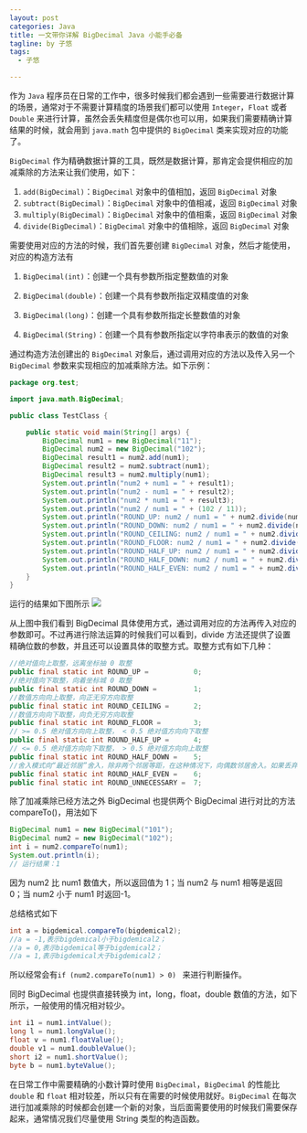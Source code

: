 ```yaml
---
layout: post
categories: Java
title: 一文带你详解 BigDecimal Java 小能手必备
tagline: by 子悠
tags: 
  - 子悠

---
```


作为 `Java` 程序员在日常的工作中，很多时候我们都会遇到一些需要进行数据计算的场景，通常对于不需要计算精度的场景我们都可以使用 `Integer`，`Float` 或者 `Double` 来进行计算，虽然会丢失精度但是偶尔也可以用，如果我们需要精确计算结果的时候，就会用到 `java.math` 包中提供的 `BigDecimal` 类来实现对应的功能了。

<!--more-->

`BigDecimal` 作为精确数据计算的工具，既然是数据计算，那肯定会提供相应的加减乘除的方法来让我们使用，如下：

1. `add(BigDecimal)`：`BigDecimal` 对象中的值相加，返回 `BigDecimal` 对象
2. `subtract(BigDecimal)`：`BigDecimal` 对象中的值相减，返回 `BigDecimal` 对象
3. `multiply(BigDecimal)`：`BigDecimal` 对象中的值相乘，返回 `BigDecimal` 对象
4. `divide(BigDecimal)`：`BigDecimal` 对象中的值相除，返回 `BigDecimal` 对象

需要使用对应的方法的时候，我们首先要创建 `BigDecimal` 对象，然后才能使用，对应的构造方法有 

1. `BigDecimal(int)`：创建一个具有参数所指定整数值的对象
2. `BigDecimal(double)`：创建一个具有参数所指定双精度值的对象
3. `BigDecimal(long)`：创建一个具有参数所指定长整数值的对象

4. `BigDecimal(String)`：创建一个具有参数所指定以字符串表示的数值的对象

通过构造方法创建出的 `BigDecimal` 对象后，通过调用对应的方法以及传入另一个 `BigDecimal` 参数来实现相应的加减乘除方法。如下示例：

```java
package org.test;

import java.math.BigDecimal;

public class TestClass {

    public static void main(String[] args) {
        BigDecimal num1 = new BigDecimal("11");
        BigDecimal num2 = new BigDecimal("102");
        BigDecimal result1 = num2.add(num1);
        BigDecimal result2 = num2.subtract(num1);
        BigDecimal result3 = num2.multiply(num1);
        System.out.println("num2 + num1 = " + result1);
        System.out.println("num2 - num1 = " + result2);
        System.out.println("num2 * num1 = " + result3);
        System.out.println("num2 / num1 = " + (102 / 11));
        System.out.println("ROUND_UP: num2 / num1 = " + num2.divide(num1, 2, BigDecimal.ROUND_UP));
        System.out.println("ROUND_DOWN: num2 / num1 = " + num2.divide(num1, 2, BigDecimal.ROUND_DOWN));
        System.out.println("ROUND_CEILING: num2 / num1 = " + num2.divide(num1, 2, BigDecimal.ROUND_CEILING));
        System.out.println("ROUND_FLOOR: num2 / num1 = " + num2.divide(num1, 2, BigDecimal.ROUND_FLOOR));
        System.out.println("ROUND_HALF_UP: num2 / num1 = " + num2.divide(num1, 2, BigDecimal.ROUND_HALF_UP));
        System.out.println("ROUND_HALF_DOWN: num2 / num1 = " + num2.divide(num1, 2, BigDecimal.ROUND_HALF_DOWN));
        System.out.println("ROUND_HALF_EVEN: num2 / num1 = " + num2.divide(num1, 2, BigDecimal.ROUND_HALF_EVEN));
    }
}

```

运行的结果如下图所示
![](/Users/silence/IdeaProjects/justdojava.github.io/assets/images/2019/java/image_ziyou/2021/0920/01.png)

从上图中我们看到 BigDecimal 具体使用方式，通过调用对应的方法再传入对应的参数即可。不过再进行除法运算的时候我们可以看到，divide 方法还提供了设置精确位数的参数，并且还可以设置具体的取整方式。取整方式有如下几种：

```java
//绝对值向上取整，远离坐标抽 0 取整
public final static int ROUND_UP =           0;
//绝对值向下取整，向着坐标城 0 取整
public final static int ROUND_DOWN =         1;
//数值方向向上取整，向正无穷方向取整
public final static int ROUND_CEILING =      2;
//数值方向向下取整，向负无穷方向取整
public final static int ROUND_FLOOR =        3;
// >= 0.5 绝对值方向向上取整， < 0.5 绝对值方向向下取整
public final static int ROUND_HALF_UP =      4;
// <= 0.5 绝对值方向向下取整， > 0.5 绝对值方向向上取整
public final static int ROUND_HALF_DOWN =    5;
//舍入模式向“最近邻居”舍入，除非两个邻居等距，在这种情况下，向偶数邻居舍入。如果丢弃的分数左边的数字是奇数，则//行为与 RoundingMode.HALF_UP 相同；如果它是偶数，则表现为 RoundingMode.HALF_DOWN
public final static int ROUND_HALF_EVEN =    6;
public final static int ROUND_UNNECESSARY =  7;
```

除了加减乘除已经方法之外 BigDecimal 也提供两个 BigDecimal 进行对比的方法 compareTo()，用法如下

```java
BigDecimal num1 = new BigDecimal("101");
BigDecimal num2 = new BigDecimal("102");
int i = num2.compareTo(num1);
System.out.println(i);
// 运行结果：1
```

因为 num2 比 num1 数值大，所以返回值为 1；当 num2 与 num1 相等是返回 0；当 num2 小于 num1 时返回-1。

总结格式如下

```java
int a = bigdemical.compareTo(bigdemical2);
//a = -1,表示bigdemical小于bigdemical2；
//a = 0,表示bigdemical等于bigdemical2；
//a = 1,表示bigdemical大于bigdemical2；
```

所以经常会有`if (num2.compareTo(num1) > 0) ` 来进行判断操作。

同时 BigDecimal 也提供直接转换为 int，long，float，double 数值的方法，如下所示，一般使用的情况相对较少。

```java
int i1 = num1.intValue();
long l = num1.longValue();
float v = num1.floatValue();
double v1 = num1.doubleValue();
short i2 = num1.shortValue();
byte b = num1.byteValue();
```

在日常工作中需要精确的小数计算时使用 `BigDecimal`，`BigDecimal` 的性能比 `double` 和 `float` 相对较差，所以只有在需要的时候使用就好。`BigDecimal` 在每次进行加减乘除的时候都会创建一个新的对象，当后面需要使用的时候我们需要保存起来，通常情况我们尽量使用 String 类型的构造函数。